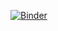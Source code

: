 [![Binder](https://mybinder.org/badge_logo.svg)](https://mybinder.org/v2/gh/msimonin/coll-ges35/HEAD)
